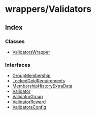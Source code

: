 # wrappers/Validators

## Index

### Classes

* [ValidatorsWrapper]()

### Interfaces

* [GroupMembership]()
* [LockedGoldRequirements]()
* [MembershipHistoryExtraData]()
* [Validator]()
* [ValidatorGroup]()
* [ValidatorReward]()
* [ValidatorsConfig]()

